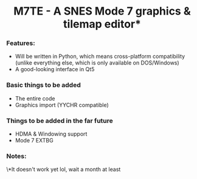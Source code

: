 <h1 align=center>M7TE - A SNES Mode 7 graphics & tilemap editor* </h1>


<h3>Features:</h3>
<ul>
    <li>Will be written in Python, which means cross-platform compatibility (unlike everything else, which is only available on DOS/Windows)</li>
    <li>A good-looking interface in Qt5</li>
</ul>
<h3>Basic things to be added</h3>
<ul>
    <li>The entire code</li>
    <li>Graphics import (YYCHR compatible)</li>
</ul>
<h3>Things to be added in the far future </h3>
<ul> 
    <li>HDMA & Windowing support</li>
    <li>Mode 7 EXTBG</li>
</ul>

<h3> Notes:</h3>
\*It doesn't work yet lol, wait a month at least
